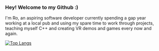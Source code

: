 ### Hey! Welcome to my Github :)

I'm Ro, an aspiring software developer currently spending a gap year working at a local pub and using my spare time to work through projects, teaching myself C++ and creating VR demos and games every now and again.

[![Top Langs](https://github-readme-stats.vercel.app/api/top-langs/?username=Wil-Ro&layout=compact)](https://github.com/anuraghazra/github-readme-stats)


